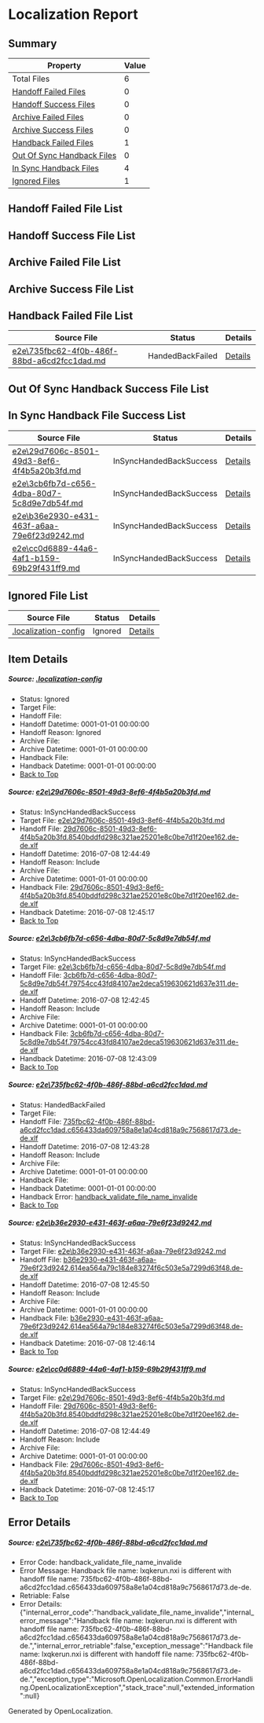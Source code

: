 # <a name='report-top'></a> Localization Report

## Summary
 Property | Value 
 -------- | ----- 
 Total Files | 6
[ Handoff Failed Files ](#handoff-failed-list)| 0
[ Handoff Success Files ](#handoff-success-list)| 0
[ Archive Failed Files ](#archive-failed-list)| 0
[ Archive Success Files ](#archive-success-list)| 0
[ Handback Failed Files ](#handback-failed-list)| 1
[ Out Of Sync Handback Files ](#outofsync-handback-success-list)| 0
[ In Sync Handback Files ](#insync-handback-success-list)| 4
[ Ignored Files ](#ignored-list)| 1

## <a name='handoff-failed-list'></a> Handoff Failed File List

## <a name='handoff-success-list'></a> Handoff Success File List

## <a name='archive-failed-list'></a> Archive Failed File List

## <a name='archive-success-list'></a> Archive Success File List

## <a name='handback-failed-list'></a> Handback Failed File List
 Source File | Status | Details 
 ----------- | ------ | ------- 
 [e2e\735fbc62-4f0b-486f-88bd-a6cd2fcc1dad.md](https://github.com/OpenLocalizationTestOrg/oltest/blob/824c63366d9680a825dd7adfef87b9484d76aefa/e2e/735fbc62-4f0b-486f-88bd-a6cd2fcc1dad.md) | HandedBackFailed | [Details](#823bdd236b5ecfd49a44f147db11ee63c41430bb3)

## <a name='outofsync-handback-success-list'></a> Out Of Sync Handback Success File List

## <a name='insync-handback-success-list'></a> In Sync Handback File Success List
 Source File | Status | Details 
 ----------- | ------ | ------- 
 [e2e\29d7606c-8501-49d3-8ef6-4f4b5a20b3fd.md](https://github.com/OpenLocalizationTestOrg/oltest/blob/2c88ce14a8d46d6e41489095ae56f186588e8de2/e2e/29d7606c-8501-49d3-8ef6-4f4b5a20b3fd.md) | InSyncHandedBackSuccess | [Details](#17e7c32a4569e4d3feb74b0433d4deeda59249b11)
 [e2e\3cb6fb7d-c656-4dba-80d7-5c8d9e7db54f.md](https://github.com/OpenLocalizationTestOrg/oltest/blob/0c33bb17dce36b1ac68b384c3a04e8cebe2317f2/e2e/3cb6fb7d-c656-4dba-80d7-5c8d9e7db54f.md) | InSyncHandedBackSuccess | [Details](#0395b80bbe699b14856e3aa7390fc328951cb9ec2)
 [e2e\b36e2930-e431-463f-a6aa-79e6f23d9242.md](https://github.com/OpenLocalizationTestOrg/oltest/blob/ff1c3b890d5018ff4bdedcd79d0365a3062da339/e2e/b36e2930-e431-463f-a6aa-79e6f23d9242.md) | InSyncHandedBackSuccess | [Details](#e87028770f90dd3c2f6125c4eef553c35c4ec2a64)
 [e2e\cc0d6889-44a6-4af1-b159-69b29f431ff9.md](https://github.com/OpenLocalizationTestOrg/oltest/blob/ff1c3b890d5018ff4bdedcd79d0365a3062da339/e2e/cc0d6889-44a6-4af1-b159-69b29f431ff9.md) | InSyncHandedBackSuccess | [Details](#17e7c32a4569e4d3feb74b0433d4deeda59249b15)

## <a name='ignored-list'></a> Ignored File List
 Source File | Status | Details 
 ----------- | ------ | ------- 
 [.localization-config](https://github.com/OpenLocalizationTestOrg/oltest/blob/ff1c3b890d5018ff4bdedcd79d0365a3062da339/.localization-config) | Ignored | [Details](#3d4f252ac210baf56311d7e97dcc2db10974dbd20)

## Item Details
##### <a name='3d4f252ac210baf56311d7e97dcc2db10974dbd20'></a> Source: [.localization-config](https://github.com/OpenLocalizationTestOrg/oltest/blob/ff1c3b890d5018ff4bdedcd79d0365a3062da339/.localization-config)
* Status: Ignored
* Target File: 
* Handoff File: 
* Handoff Datetime: 0001-01-01 00:00:00
* Handoff Reason: Ignored
* Archive File: 
* Archive Datetime: 0001-01-01 00:00:00
* Handback File: 
* Handback Datetime: 0001-01-01 00:00:00
* [Back to Top](#report-top)

##### <a name='17e7c32a4569e4d3feb74b0433d4deeda59249b11'></a> Source: [e2e\29d7606c-8501-49d3-8ef6-4f4b5a20b3fd.md](https://github.com/OpenLocalizationTestOrg/oltest/blob/2c88ce14a8d46d6e41489095ae56f186588e8de2/e2e/29d7606c-8501-49d3-8ef6-4f4b5a20b3fd.md)
* Status: InSyncHandedBackSuccess
* Target File: [e2e\29d7606c-8501-49d3-8ef6-4f4b5a20b3fd.md](https://github.com/OpenLocalizationTestOrg/oltest-dede-fly/blob/514be3b025234b5798727329ee065f4d7f8e1f08/e2e/29d7606c-8501-49d3-8ef6-4f4b5a20b3fd.md)
* Handoff File: [29d7606c-8501-49d3-8ef6-4f4b5a20b3fd.8540bddfd298c321ae25201e8c0be7d1f20ee162.de-de.xlf](https://github.com/OpenLocalizationTestOrg/olhandoff-e2e/blob/f19d93b78678d9ad83c771654e877bb2b3ae30f3/ol-handoff/OpenLocalizationTestOrg/oltest-dede-fly/ci/ht/29d7606c-8501-49d3-8ef6-4f4b5a20b3fd.8540bddfd298c321ae25201e8c0be7d1f20ee162.de-de.xlf)
* Handoff Datetime: 2016-07-08 12:44:49
* Handoff Reason: Include
* Archive File: 
* Archive Datetime: 0001-01-01 00:00:00
* Handback File: [29d7606c-8501-49d3-8ef6-4f4b5a20b3fd.8540bddfd298c321ae25201e8c0be7d1f20ee162.de-de.xlf](https://github.com/OpenLocalizationTestOrg/olhandback-e2e/blob/572562c1f7d6e194cdddcd5b7d482bdf4d84f6ec/ol-handback/OpenLocalizationTestOrg/oltest-dede-fly/ci/ht/29d7606c-8501-49d3-8ef6-4f4b5a20b3fd.8540bddfd298c321ae25201e8c0be7d1f20ee162.de-de.xlf)
* Handback Datetime: 2016-07-08 12:45:17
* [Back to Top](#report-top)

##### <a name='0395b80bbe699b14856e3aa7390fc328951cb9ec2'></a> Source: [e2e\3cb6fb7d-c656-4dba-80d7-5c8d9e7db54f.md](https://github.com/OpenLocalizationTestOrg/oltest/blob/0c33bb17dce36b1ac68b384c3a04e8cebe2317f2/e2e/3cb6fb7d-c656-4dba-80d7-5c8d9e7db54f.md)
* Status: InSyncHandedBackSuccess
* Target File: [e2e\3cb6fb7d-c656-4dba-80d7-5c8d9e7db54f.md](https://github.com/OpenLocalizationTestOrg/oltest-dede-fly/blob/af41bc0684c27af5807d1ae8eb8ac6a054e34dfe/e2e/3cb6fb7d-c656-4dba-80d7-5c8d9e7db54f.md)
* Handoff File: [3cb6fb7d-c656-4dba-80d7-5c8d9e7db54f.79754cc43fd84107ae2deca519630621d637e311.de-de.xlf](https://github.com/OpenLocalizationTestOrg/olhandoff-e2e/blob/ced97a78089ed2254331b43e21bceab61367a6b2/ol-handoff/OpenLocalizationTestOrg/oltest-dede-fly/ci/ht/3cb6fb7d-c656-4dba-80d7-5c8d9e7db54f.79754cc43fd84107ae2deca519630621d637e311.de-de.xlf)
* Handoff Datetime: 2016-07-08 12:42:45
* Handoff Reason: Include
* Archive File: 
* Archive Datetime: 0001-01-01 00:00:00
* Handback File: [3cb6fb7d-c656-4dba-80d7-5c8d9e7db54f.79754cc43fd84107ae2deca519630621d637e311.de-de.xlf](https://github.com/OpenLocalizationTestOrg/olhandback-e2e/blob/b24bfc61a92d4b33a188935c436c30c7d45f2e8d/ol-handback/OpenLocalizationTestOrg/oltest-dede-fly/ci/ht/3cb6fb7d-c656-4dba-80d7-5c8d9e7db54f.79754cc43fd84107ae2deca519630621d637e311.de-de.xlf)
* Handback Datetime: 2016-07-08 12:43:09
* [Back to Top](#report-top)

##### <a name='823bdd236b5ecfd49a44f147db11ee63c41430bb3'></a> Source: [e2e\735fbc62-4f0b-486f-88bd-a6cd2fcc1dad.md](https://github.com/OpenLocalizationTestOrg/oltest/blob/824c63366d9680a825dd7adfef87b9484d76aefa/e2e/735fbc62-4f0b-486f-88bd-a6cd2fcc1dad.md)
* Status: HandedBackFailed
* Target File: 
* Handoff File: [735fbc62-4f0b-486f-88bd-a6cd2fcc1dad.c656433da609758a8e1a04cd818a9c7568617d73.de-de.xlf](https://github.com/OpenLocalizationTestOrg/olhandoff-e2e/blob/6a8718c0003fc5d1d232d295235c1203692e790b/ol-handoff/OpenLocalizationTestOrg/oltest-dede-fly/ci/ht/735fbc62-4f0b-486f-88bd-a6cd2fcc1dad.c656433da609758a8e1a04cd818a9c7568617d73.de-de.xlf)
* Handoff Datetime: 2016-07-08 12:43:28
* Handoff Reason: Include
* Archive File: 
* Archive Datetime: 0001-01-01 00:00:00
* Handback File: 
* Handback Datetime: 0001-01-01 00:00:00
* Handback Error: [handback_validate_file_name_invalide](#823bdd236b5ecfd49a44f147db11ee63c41430bb3handback_validate_file_name_invalide)
* [Back to Top](#report-top)

##### <a name='e87028770f90dd3c2f6125c4eef553c35c4ec2a64'></a> Source: [e2e\b36e2930-e431-463f-a6aa-79e6f23d9242.md](https://github.com/OpenLocalizationTestOrg/oltest/blob/ff1c3b890d5018ff4bdedcd79d0365a3062da339/e2e/b36e2930-e431-463f-a6aa-79e6f23d9242.md)
* Status: InSyncHandedBackSuccess
* Target File: [e2e\b36e2930-e431-463f-a6aa-79e6f23d9242.md](https://github.com/OpenLocalizationTestOrg/oltest-dede-fly/blob/990c2cd621eeb201300b7b9566893d0a32182a70/e2e/b36e2930-e431-463f-a6aa-79e6f23d9242.md)
* Handoff File: [b36e2930-e431-463f-a6aa-79e6f23d9242.614ea564a79c184e83274f6c503e5a7299d63f48.de-de.xlf](https://github.com/OpenLocalizationTestOrg/olhandoff-e2e/blob/55dafbd06a5baa40aa1966f027f17696b427935b/ol-handoff/OpenLocalizationTestOrg/oltest-dede-fly/ci/ht/b36e2930-e431-463f-a6aa-79e6f23d9242.614ea564a79c184e83274f6c503e5a7299d63f48.de-de.xlf)
* Handoff Datetime: 2016-07-08 12:45:50
* Handoff Reason: Include
* Archive File: 
* Archive Datetime: 0001-01-01 00:00:00
* Handback File: [b36e2930-e431-463f-a6aa-79e6f23d9242.614ea564a79c184e83274f6c503e5a7299d63f48.de-de.xlf](https://github.com/OpenLocalizationTestOrg/olhandback-e2e/blob/cace66217d79f655a381edfb69f433547d33ef4c/ol-handback/OpenLocalizationTestOrg/oltest-dede-fly/ci/ht/b36e2930-e431-463f-a6aa-79e6f23d9242.614ea564a79c184e83274f6c503e5a7299d63f48.de-de.xlf)
* Handback Datetime: 2016-07-08 12:46:14
* [Back to Top](#report-top)

##### <a name='17e7c32a4569e4d3feb74b0433d4deeda59249b15'></a> Source: [e2e\cc0d6889-44a6-4af1-b159-69b29f431ff9.md](https://github.com/OpenLocalizationTestOrg/oltest/blob/ff1c3b890d5018ff4bdedcd79d0365a3062da339/e2e/cc0d6889-44a6-4af1-b159-69b29f431ff9.md)
* Status: InSyncHandedBackSuccess
* Target File: [e2e\29d7606c-8501-49d3-8ef6-4f4b5a20b3fd.md](https://github.com/OpenLocalizationTestOrg/oltest-dede-fly/blob/514be3b025234b5798727329ee065f4d7f8e1f08/e2e/29d7606c-8501-49d3-8ef6-4f4b5a20b3fd.md)
* Handoff File: [29d7606c-8501-49d3-8ef6-4f4b5a20b3fd.8540bddfd298c321ae25201e8c0be7d1f20ee162.de-de.xlf](https://github.com/OpenLocalizationTestOrg/olhandoff-e2e/blob/f19d93b78678d9ad83c771654e877bb2b3ae30f3/ol-handoff/OpenLocalizationTestOrg/oltest-dede-fly/ci/ht/29d7606c-8501-49d3-8ef6-4f4b5a20b3fd.8540bddfd298c321ae25201e8c0be7d1f20ee162.de-de.xlf)
* Handoff Datetime: 2016-07-08 12:44:49
* Handoff Reason: Include
* Archive File: 
* Archive Datetime: 0001-01-01 00:00:00
* Handback File: [29d7606c-8501-49d3-8ef6-4f4b5a20b3fd.8540bddfd298c321ae25201e8c0be7d1f20ee162.de-de.xlf](https://github.com/OpenLocalizationTestOrg/olhandback-e2e/blob/572562c1f7d6e194cdddcd5b7d482bdf4d84f6ec/ol-handback/OpenLocalizationTestOrg/oltest-dede-fly/ci/ht/29d7606c-8501-49d3-8ef6-4f4b5a20b3fd.8540bddfd298c321ae25201e8c0be7d1f20ee162.de-de.xlf)
* Handback Datetime: 2016-07-08 12:45:17
* [Back to Top](#report-top)


## Error Details
##### <a name='823bdd236b5ecfd49a44f147db11ee63c41430bb3handback_validate_file_name_invalide'></a> Source: [e2e\735fbc62-4f0b-486f-88bd-a6cd2fcc1dad.md](#823bdd236b5ecfd49a44f147db11ee63c41430bb3)
* Error Code: handback_validate_file_name_invalide
* Error Message: Handback file name: lxqkerun.nxi is different with handoff file name: 735fbc62-4f0b-486f-88bd-a6cd2fcc1dad.c656433da609758a8e1a04cd818a9c7568617d73.de-de.
* Retriable: False
* Error Details: {"internal_error_code":"handback_validate_file_name_invalide","internal_error_message":"Handback file name: lxqkerun.nxi is different with handoff file name: 735fbc62-4f0b-486f-88bd-a6cd2fcc1dad.c656433da609758a8e1a04cd818a9c7568617d73.de-de.","internal_error_retriable":false,"exception_message":"Handback file name: lxqkerun.nxi is different with handoff file name: 735fbc62-4f0b-486f-88bd-a6cd2fcc1dad.c656433da609758a8e1a04cd818a9c7568617d73.de-de.","exception_type":"Microsoft.OpenLocalization.Common.ErrorHandling.OpenLocalizationException","stack_trace":null,"extended_information":null}


Generated by OpenLocalization.
